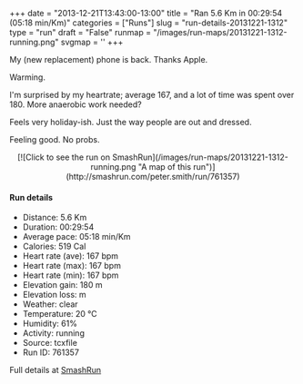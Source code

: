 +++
date = "2013-12-21T13:43:00-13:00"
title = "Ran 5.6 Km in 00:29:54 (05:18 min/Km)"
categories = ["Runs"]
slug = "run-details-20131221-1312"
type = "run"
draft = "False"
runmap = "/images/run-maps/20131221-1312-running.png"
svgmap = '<polyline points="94 48, 97 43, 100 32, 83 30, 67 36, 37 60, 17 66, 15 68, 7 70, 0 67, 0 63, 21 49, 42 36, 49 32, 64 38, 74 52, 88 54, 93 48">'
+++

My (new replacement) phone is back. Thanks Apple. 

Warming. 

I'm surprised by my heartrate; average 167, and a lot of time was spent over 180. More anaerobic work needed?

Feels very holiday-ish. Just the way people are out and dressed. 

Feeling good. No probs. 



<!--more-->

<center>
[![Click to see the run on SmashRun](/images/run-maps/20131221-1312-running.png "A map of this run")](http://smashrun.com/peter.smith/run/761357)
</center>

#### Run details

* Distance: 5.6 Km
* Duration: 00:29:54
* Average pace: 05:18 min/Km
* Calories: 519 Cal
* Heart rate (ave): 167 bpm
* Heart rate (max): 167 bpm
* Heart rate (min): 167 bpm
* Elevation gain: 180 m
* Elevation loss:  m
* Weather: clear
* Temperature: 20 &deg;C
* Humidity: 61%
* Activity: running
* Source: tcxfile
* Run ID: 761357

Full details at [SmashRun](http://smashrun.com/peter.smith/run/761357)